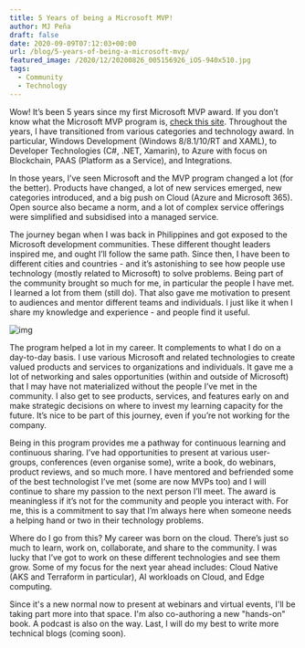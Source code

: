 ```yaml
---
title: 5 Years of being a Microsoft MVP!
author: MJ Peña
draft: false
date: 2020-09-09T07:12:03+00:00
url: /blog/5-years-of-being-a-microsoft-mvp/
featured_image: /2020/12/20200826_005156926_iOS-940x510.jpg
tags:
  - Community
  - Technology
---
```


Wow! It’s been 5 years since my first Microsoft MVP award. If you don’t know what the Microsoft MVP program is, [check this site](https://mvp.microsoft.com/). Throughout the years, I have transitioned from various categories and technology award. In particular, Windows Development (Windows 8/8.1/10/RT and XAML), to Developer Technologies (C#, .NET, Xamarin), to Azure with focus on Blockchain, PAAS (Platform as a Service), and Integrations.

In those years, I’ve seen Microsoft and the MVP program changed a lot (for the better). Products have changed, a lot of new services emerged, new categories introduced, and a big push on Cloud (Azure and Microsoft 365). Open source also became a norm, and a lot of complex service offerings were simplified and subsidised into a managed service.

The journey began when I was back in Philippines and got exposed to the Microsoft development communities. These different thought leaders inspired me, and ought I’ll follow the same path. Since then, I have been to different cities and countries - and it’s astonishing to see how people use technology (mostly related to Microsoft) to solve problems. Being part of the community brought so much for me, in particular the people I have met. I learned a lot from them (still do). That also gave me motivation to present to audiences and mentor different teams and individuals. I just like it when I share my knowledge and experience - and people find it useful.

![img](/2020/12/20200826_005156926_iOS-1024x768.jpg)

The program helped a lot in my career. It complements to what I do on a day-to-day basis. I use various Microsoft and related technologies to create valued products and services to organizations and individuals. It gave me a lot of networking and sales opportunities (within and outside of Microsoft) that I may have not materialized without the people I’ve met in the community. I also get to see products, services, and features early on and make strategic decisions on where to invest my learning capacity for the future. It’s nice to be part of this journey, even if you’re not working for the company.

Being in this program provides me a pathway for continuous learning and continuous sharing. I’ve had opportunities to present at various user-groups, conferences (even organise some), write a book, do webinars, product reviews, and so much more. I have mentored and befriended some of the best technologist I’ve met (some are now MVPs too) and I will continue to share my passion to the next person I’ll meet. The award is meaningless if it’s not for the community and people you interact with. For me, this is a commitment to say that I’m always here when someone needs a helping hand or two in their technology problems.

Where do I go from this? My career was born on the cloud. There’s just so much to learn, work on, collaborate, and share to the community. I was lucky that I’ve got to work on these different technologies and see them grow. Some of my focus for the next year ahead includes: Cloud Native (AKS and Terraform in particular), AI workloads on Cloud, and Edge computing.

Since it's a new normal now to present at webinars and virtual events, I'll be taking part more into that space. I'm also co-authoring a new "hands-on" book. A podcast is also on the way. Last, I will do my best to write more technical blogs (coming soon).
